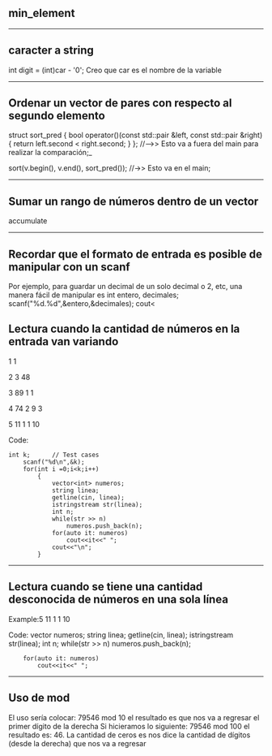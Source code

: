 <h2>min_element</h2>

<hr>

<h2>caracter a string</h2>
int digit = (int)car - '0';
Creo que car es el nombre de la variable 

<hr>

<h2>Ordenar un vector de pares con respecto al segundo elemento</h2>
struct sort_pred {
 bool operator()(const std::pair<int,int> &left, const std::pair<int,int> &right) 
 	{ 
	 return left.second < right.second; 
	}
}; //-->> Esto va a fuera del main para realizar la comparación;_

sort(v.begin(), v.end(), sort_pred()); //->> Esto va en el main;

<hr>

<h2>Sumar un rango de números dentro de un vector</h2>
accumulate

<hr>

<h2>Recordar que el formato de entrada es posible de manipular con un scanf</h2>
Por ejemplo, para guardar un decimal de un solo decimal o 2, etc, una manera fácil de manipular es
    int entero, decimales;
    scanf("%d.%d",&entero,&decimales);
    cout<<entero<<"."<<decimales;
Así me evito trabajar con decimales y tener que lidiar con errores raros.

<hr>

<h2>Lectura cuando la cantidad de números en la entrada van variando</h2>

1 1

2 3 48

3 89 1 1

4 74 2 9 3

5 11 1 1 10 


Code:

	int k;      // Test cases
        scanf("%d\n",&k);
        for(int i =0;i<k;i++)
            {
                vector<int> numeros;
                string linea;
                getline(cin, linea);
                istringstream str(linea);
                int n;
                while(str >> n)
                    numeros.push_back(n);
                for(auto it: numeros)
                    cout<<it<<" ";
                cout<<"\n";
            }

<hr>

<h2>Lectura cuando se tiene una cantidad desconocida de números en una sola línea</h2>

Example:5 11 1 1 10 
	
Code:
	vector<int> numeros;
        string linea;
        getline(cin, linea);
        istringstream str(linea);
        int n;
        while(str >> n)
            numeros.push_back(n);
        
        for(auto it: numeros)
            cout<<it<<" ";

<hr>

<h2>Uso de mod</h2>
El uso sería colocar: 79546 mod 10 el resultado es que nos va a regresar el primer dígito de la derecha
Si hicieramos lo siguiente:  79546 mod 100 el resultado es: 46.
La cantidad de ceros es nos dice la cantidad de dígitos (desde la derecha) que nos va a regresar 

















